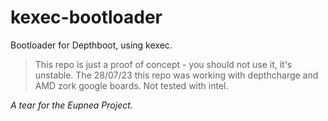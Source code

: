 # kexec-bootloader
Bootloader for Depthboot, using kexec. 

> This repo is just a proof of concept - you should not use it, it's unstable.
> The 28/07/23 this repo was working with depthcharge and AMD zork google boards.
> Not tested with intel.

*A tear for the Eupnea Project.*  

